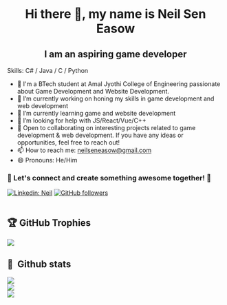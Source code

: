 <h1 align="center">Hi there 👋, my name is Neil Sen Easow</h1>
<h2 align="center">I am an aspiring game developer</h2>


Skills: C# / Java / C / Python

- 👀 I'm a BTech student at Amal Jyothi College of Engineering passionate about Game Development and Website Development.
- 🔭 I’m currently working on honing my skills in game development and web development  
- 🌱 I’m currently learning game and website development 
- 🤔 I’m looking for help with JS/React/Vue/C++
- 💞️ Open to collaborating on interesting projects related to game development & web development. If you have any ideas or opportunities, feel free to reach out!
- 📫 How to reach me: neilseneasow@gmail.com 
- 😄 Pronouns: He/Him

<h3> 🌟 Let's connect and create something awesome together! 🚀 </h3>

[![Linkedin: Neil](https://img.shields.io/badge/LinkedIn-0077B5?style=for-the-badge&logo=linkedin&logoColor=white&link=)](https://www.linkedin.com/in/neil-sen-easow-973606258/)
[![GitHub followers](https://img.shields.io/badge/GitHub-100000?style=for-the-badge&logo=github&logoColor=white)](https://github.com/NeilSenEasow)
<br><br/>
## 🏆 GitHub Trophies
![](https://github-profile-trophy.vercel.app/?username=neilseneasow&theme=radical&no-frame=false&no-bg=true&margin-w=4)
 

## 🧰 &nbsp;Github stats
![](https://github-readme-stats-alpha-snowy-32.vercel.app/api?username=neilseneasow&theme=merko&hide_border=false&include_all_commits=true&count_private=true)<br/>
![](https://github-readme-streak-stats.herokuapp.com/?user=neilseneasow&theme=radical&hide_border=false)<br/>
![](https://github-readme-stats-alpha-snowy-32.vercel.app/api/top-langs/?username=neilseneasow&theme=merko&hide_border=false&include_all_commits=true&count_private=true&layout=compact&langs_count=8)



<!---
NeilSenEasow/NeilSenEasow is a ✨ special ✨ repository because its `README.md` (this file) appears on your GitHub profile.
You can click the Preview link to take a look at your changes.
--->
